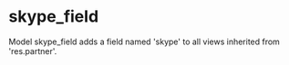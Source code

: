 # skype_field


Model skype_field adds a field named 'skype' to all views inherited from 'res.partner'.
